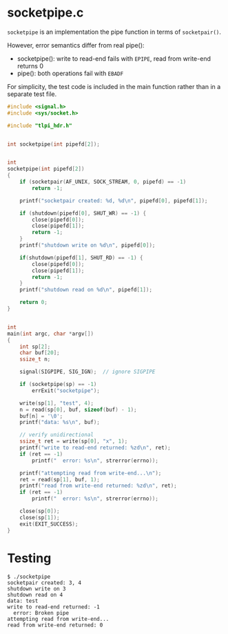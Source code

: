 # socketpipe.c

`socketpipe` is an implementation the pipe function in terms of `socketpair()`.

However, error semantics differ from real pipe():
- socketpipe(): write to read-end fails with `EPIPE`, read from write-end returns 0
- pipe(): both operations fail with `EBADF`


For simplicity, the test code is included in the main function rather than in a separate test file.


```C
#include <signal.h>
#include <sys/socket.h>

#include "tlpi_hdr.h"


int socketpipe(int pipefd[2]);


int
socketpipe(int pipefd[2])
{
    if (socketpair(AF_UNIX, SOCK_STREAM, 0, pipefd) == -1)
        return -1;

    printf("socketpair created: %d, %d\n", pipefd[0], pipefd[1]);

    if (shutdown(pipefd[0], SHUT_WR) == -1) {
        close(pipefd[0]);
        close(pipefd[1]);
        return -1;
    }
    printf("shutdown write on %d\n", pipefd[0]);

    if(shutdown(pipefd[1], SHUT_RD) == -1) {
        close(pipefd[0]);
        close(pipefd[1]);
        return -1;
    }
    printf("shutdown read on %d\n", pipefd[1]);

    return 0;
}


int
main(int argc, char *argv[])
{
    int sp[2];
    char buf[20];
    ssize_t n;

    signal(SIGPIPE, SIG_IGN);  // ignore SIGPIPE

    if (socketpipe(sp) == -1)
        errExit("socketpipe");

    write(sp[1], "test", 4);
    n = read(sp[0], buf, sizeof(buf) - 1);
    buf[n] = '\0';
    printf("data: %s\n", buf);

    // verify unidirectional
    ssize_t ret = write(sp[0], "x", 1);
    printf("write to read-end returned: %zd\n", ret);
    if (ret == -1)
        printf("  error: %s\n", strerror(errno));

    printf("attempting read from write-end...\n");
    ret = read(sp[1], buf, 1);
    printf("read from write-end returned: %zd\n", ret);
    if (ret == -1)
        printf("  error: %s\n", strerror(errno));

    close(sp[0]);
    close(sp[1]);
    exit(EXIT_SUCCESS);
}

```

# Testing
```
$ ./socketpipe
socketpair created: 3, 4
shutdown write on 3
shutdown read on 4
data: test
write to read-end returned: -1
  error: Broken pipe
attempting read from write-end...
read from write-end returned: 0
```
